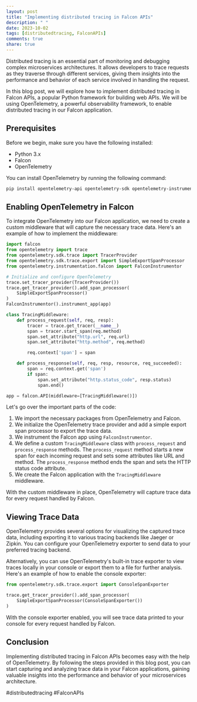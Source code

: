 ```yaml
---
layout: post
title: "Implementing distributed tracing in Falcon APIs"
description: " "
date: 2023-10-02
tags: [distributedtracing, FalconAPIs]
comments: true
share: true
---
```


Distributed tracing is an essential part of monitoring and debugging complex microservices architectures. It allows developers to trace requests as they traverse through different services, giving them insights into the performance and behavior of each service involved in handling the request.

In this blog post, we will explore how to implement distributed tracing in Falcon APIs, a popular Python framework for building web APIs. We will be using OpenTelemetry, a powerful observability framework, to enable distributed tracing in our Falcon application.

## Prerequisites

Before we begin, make sure you have the following installed:

- Python 3.x
- Falcon
- OpenTelemetry

You can install OpenTelemetry by running the following command:

```bash
pip install opentelemetry-api opentelemetry-sdk opentelemetry-instrumentation
```

## Enabling OpenTelemetry in Falcon

To integrate OpenTelemetry into our Falcon application, we need to create a custom middleware that will capture the necessary trace data. Here's an example of how to implement the middleware:

```python
import falcon
from opentelemetry import trace
from opentelemetry.sdk.trace import TracerProvider
from opentelemetry.sdk.trace.export import SimpleExportSpanProcessor
from opentelemetry.instrumentation.falcon import FalconInstrumentor

# Initialize and configure OpenTelemetry
trace.set_tracer_provider(TracerProvider())
trace.get_tracer_provider().add_span_processor(
    SimpleExportSpanProcessor()
)
FalconInstrumentor().instrument_app(app)

class TracingMiddleware:
    def process_request(self, req, resp):
        tracer = trace.get_tracer(__name__)
        span = tracer.start_span(req.method)
        span.set_attribute("http.url", req.url)
        span.set_attribute("http.method", req.method)

        req.context['span'] = span

    def process_response(self, req, resp, resource, req_succeeded):
        span = req.context.get('span')
        if span:
            span.set_attribute("http.status_code", resp.status)
            span.end()

app = falcon.API(middleware=[TracingMiddleware()])
```

Let's go over the important parts of the code:

1. We import the necessary packages from OpenTelemetry and Falcon.
2. We initialize the OpenTelemetry trace provider and add a simple export span processor to export the trace data.
3. We instrument the Falcon app using `FalconInstrumentor`.
4. We define a custom `TracingMiddleware` class with `process_request` and `process_response` methods. The `process_request` method starts a new span for each incoming request and sets some attributes like URL and method. The `process_response` method ends the span and sets the HTTP status code attribute.
5. We create the Falcon application with the `TracingMiddleware` middleware.

With the custom middleware in place, OpenTelemetry will capture trace data for every request handled by Falcon.

## Viewing Trace Data

OpenTelemetry provides several options for visualizing the captured trace data, including exporting it to various tracing backends like Jaeger or Zipkin. You can configure your OpenTelemetry exporter to send data to your preferred tracing backend.

Alternatively, you can use OpenTelemetry's built-in trace exporter to view traces locally in your console or export them to a file for further analysis. Here's an example of how to enable the console exporter:

```python
from opentelemetry.sdk.trace.export import ConsoleSpanExporter

trace.get_tracer_provider().add_span_processor(
    SimpleExportSpanProcessor(ConsoleSpanExporter())
)
```

With the console exporter enabled, you will see trace data printed to your console for every request handled by Falcon.

## Conclusion

Implementing distributed tracing in Falcon APIs becomes easy with the help of OpenTelemetry. By following the steps provided in this blog post, you can start capturing and analyzing trace data in your Falcon applications, gaining valuable insights into the performance and behavior of your microservices architecture.

#distributedtracing #FalconAPIs